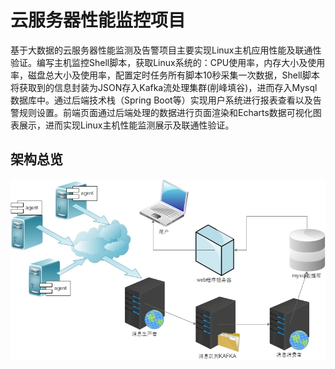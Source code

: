 # 云服务器性能监控项目

基于大数据的云服务器性能监测及告警项目主要实现Linux主机应用性能及联通性验证。编写主机监控Shell脚本，获取Linux系统的：CPU使用率，内存⼤⼩及使用率，磁盘总⼤⼩及使用率，配置定时任务所有脚本10秒采集⼀次数据，Shell脚本将获取到的信息封装为JSON存入Kafka流处理集群(削峰填谷)，进而存入Mysql数据库中。通过后端技术栈（Spring Boot等）实现用户系统进行报表查看以及告警规则设置。前端页面通过后端处理的数据进行页面渲染和Echarts数据可视化图表展示，进而实现Linux主机性能监测展示及联通性验证。

## 架构总览

![](.\image\Architecture.jpg "架构图")

